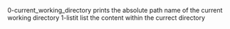 0-current_working_directory prints the absolute path name of the current working directory
1-listit list the content within the currect directory
